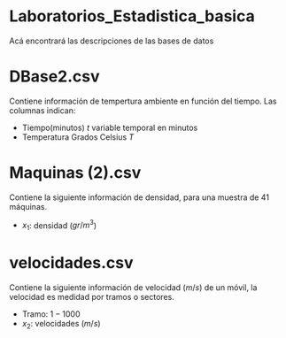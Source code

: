 # Laboratorios_Estadistica_basica

Acá encontrará las descripciones de las bases de datos

# DBase2.csv

Contiene información de tempertura ambiente en función del tiempo. Las columnas indican:

- Tiempo(minutos) $t$ variable temporal en minutos
- Temperatura Grados Celsius $T$

# Maquinas (2).csv

Contiene la siguiente información de densidad, para una muestra de 41 máquinas.

- $x_1$: densidad ($gr/m^3$)

# velocidades.csv

Contiene la siguiente información de velocidad ($m/s$) de un móvil, la velocidad es medidad por tramos o sectores.

- Tramo: $1-1000$
- $x_2$: velocidades ($m/s$)


